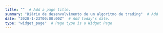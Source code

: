 ```yaml
---
title: ""  # Add a page title.
summary: "Diário de desenvolvimento de um algoritmo de trading"  # Add a page description.
date: "2020-1-23T00:00:00Z"  # Add today's date.
type: "widget_page"  # Page type is a Widget Page
---
```


